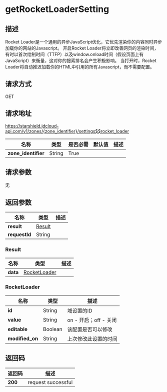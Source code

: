 # getRocketLoaderSetting


## 描述
Rocket Loader是一个通用的异步JavaScript优化，它优先渲染你的内容同时异步加载你的网站的Javascript。
开启Rocket Loader将立即改善网页的渲染时间，有时以首次绘制时间（TTFP）以及window.onload时间（假设页面上有JavaScript）来衡量，这对你的搜索排名会产生积极影响。
当打开时，Rocket Loader将自动推迟加载你的HTML中引用的所有Javascript，而不需要配置。


## 请求方式
GET

## 请求地址
https://starshield.jdcloud-api.com/v1/zones/{zone_identifier}/settings$$rocket_loader

|名称|类型|是否必需|默认值|描述|
|---|---|---|---|---|
|**zone_identifier**|String|True| | |

## 请求参数
无


## 返回参数
|名称|类型|描述|
|---|---|---|
|**result**|[Result](getRocketLoaderSetting#result)| |
|**requestId**|String| |

### <div id="result">Result</div>
|名称|类型|描述|
|---|---|---|
|**data**|[RocketLoader](getRocketLoaderSetting#rocketloader)| |
### <div id="rocketloader">RocketLoader</div>
|名称|类型|描述|
|---|---|---|
|**id**|String|域设置的ID|
|**value**|String|on - 开启；off - 关闭|
|**editable**|Boolean|该配置是否可以修改|
|**modified_on**|String|上次修改此设置的时间|

## 返回码
|返回码|描述|
|---|---|
|**200**|request successful|
